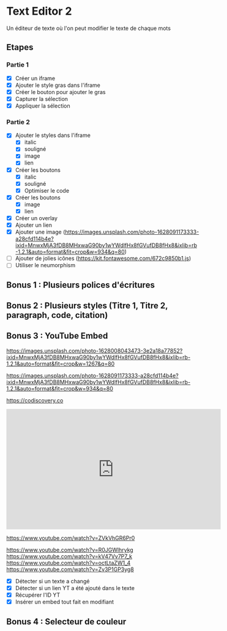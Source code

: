 # Text Editor 2

Un éditeur de texte où l'on peut modifier le texte de chaque mots

## Etapes

### Partie 1

- [x] Créer un iframe
- [x] Ajouter le style gras dans l'iframe
- [x] Créer le bouton pour ajouter le gras
- [x] Capturer la sélection
- [x] Appliquer la sélection

### Partie 2

- [x] Ajouter le styles dans l'iframe
  - [x] italic
  - [x] souligné
  - [x] image
  - [x] lien
- [x] Créer les boutons
  - [x] italic
  - [x] souligné
  - [x] Optimiser le code
- [x] Créer les boutons
  - [x] image
  - [x] lien
- [x] Créer un overlay
- [x] Ajouter un lien
- [x] Ajouter une image (https://images.unsplash.com/photo-1628091173333-a28cfd114b4e?ixid=MnwxMjA3fDB8MHxwaG90by1wYWdlfHx8fGVufDB8fHx8&ixlib=rb-1.2.1&auto=format&fit=crop&w=934&q=80)
- [ ] Ajouter de jolies icônes (https://kit.fontawesome.com/672c9850b1.js)
- [ ] Utiliser le neumorphism

## Bonus 1 : Plusieurs polices d'écritures

## Bonus 2 : Plusieurs styles (Titre 1, Titre 2, paragraph, code, citation)

## Bonus 3 : YouTube Embed

https://images.unsplash.com/photo-1628008043473-3e2a18a77852?ixid=MnwxMjA3fDB8MHxwaG90by1wYWdlfHx8fGVufDB8fHx8&ixlib=rb-1.2.1&auto=format&fit=crop&w=1267&q=80

https://images.unsplash.com/photo-1628091173333-a28cfd114b4e?ixid=MnwxMjA3fDB8MHxwaG90by1wYWdlfHx8fGVufDB8fHx8&ixlib=rb-1.2.1&auto=format&fit=crop&w=934&q=80

https://codiscovery.co

<iframe width="560" height="315" src="https://www.youtube.com/embed/ZVkVhGR6Pr0" title="YouTube video player" frameborder="0" allow="accelerometer; autoplay; clipboard-write; encrypted-media; gyroscope; picture-in-picture" allowfullscreen></iframe>

https://www.youtube.com/watch?v=ZVkVhGR6Pr0

https://www.youtube.com/watch?v=R0JGWlhrykg
https://www.youtube.com/watch?v=kV47Vv7P7_k
https://www.youtube.com/watch?v=octLtaZW1_4
https://www.youtube.com/watch?v=Zv3P1GP3yg8

- [x] Détecter si un texte a changé
- [x] Détecter si un lien YT a été ajouté dans le texte
- [x] Récupérer l'ID YT
- [x] Insérer un embed tout fait en modifiant

## Bonus 4 : Selecteur de couleur

